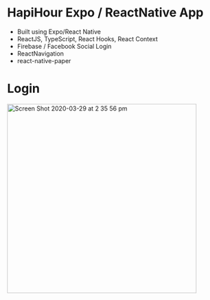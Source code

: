# HapiHour Expo / ReactNative App
- Built using Expo/React Native
- ReactJS, TypeScript, React Hooks, React Context
- Firebase / Facebook Social Login
- ReactNavigation
- react-native-paper

# Login
<img width="441" alt="Screen Shot 2020-03-29 at 2 35 56 pm" src="https://user-images.githubusercontent.com/4714727/77839698-aee81800-71ca-11ea-9a3f-2f2d7c9f5fd3.png">
